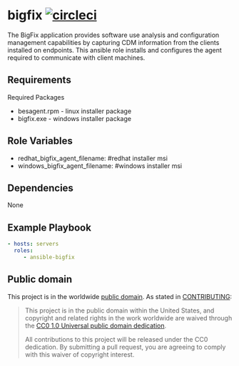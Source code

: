 bigfix [![circleci](https://circleci.com/gh/GSA/ansible-bigfix.svg?style=svg)](https://circleci.com/gh/GSA/ansible-bigfix)
=========

The BigFix application provides software use analysis and configuration management capabilities by capturing CDM information from the clients installed on endpoints. This ansible role installs and configures the agent required to communicate with client machines.

Requirements
------------

Required Packages
- besagent.rpm - linux installer package
- bigfix.exe - windows installer package

Role Variables
--------------

- redhat_bigfix_agent_filename: #redhat installer msi
- windows_bigfix_agent_filename: #windows installer msi

Dependencies
------------

None

Example Playbook
----------------

```yaml
- hosts: servers
  roles:
     - ansible-bigfix
```

Public domain
-------------

This project is in the worldwide [public domain](LICENSE.md). As stated in [CONTRIBUTING](CONTRIBUTING.md):

> This project is in the public domain within the United States, and copyright and related rights in the work worldwide are waived through the [CC0 1.0 Universal public domain dedication](https://creativecommons.org/publicdomain/zero/1.0/).
>
> All contributions to this project will be released under the CC0 dedication. By submitting a pull request, you are agreeing to comply with this waiver of copyright interest.
